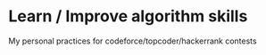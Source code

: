 # Learn / Improve algorithm skills

My personal practices for codeforce/topcoder/hackerrank contests
